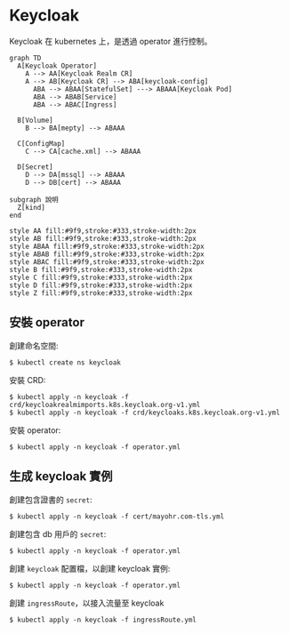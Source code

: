 # Keycloak

Keycloak 在 kubernetes 上，是透過 operator 進行控制。

```mermaid
graph TD
  A[Keycloak Operator]
    A --> AA[Keycloak Realm CR]
    A --> AB[Keycloak CR] --> ABA[keycloak-config]
      ABA --> ABAA[StatefulSet] ---> ABAAA[Keycloak Pod]
      ABA --> ABAB[Service]
      ABA --> ABAC[Ingress]

  B[Volume]
    B --> BA[mepty] --> ABAAA 

  C[ConfigMap]
    C --> CA[cache.xml] --> ABAAA

  D[Secret]
    D --> DA[mssql] --> ABAAA
    D --> DB[cert] --> ABAAA

subgraph 說明
  Z[kind]
end

style AA fill:#9f9,stroke:#333,stroke-width:2px
style AB fill:#9f9,stroke:#333,stroke-width:2px
style ABAA fill:#9f9,stroke:#333,stroke-width:2px
style ABAB fill:#9f9,stroke:#333,stroke-width:2px
style ABAC fill:#9f9,stroke:#333,stroke-width:2px
style B fill:#9f9,stroke:#333,stroke-width:2px
style C fill:#9f9,stroke:#333,stroke-width:2px
style D fill:#9f9,stroke:#333,stroke-width:2px
style Z fill:#9f9,stroke:#333,stroke-width:2px

```

## 安裝 operator

創建命名空間: 

```
$ kubectl create ns keycloak
```


安裝 CRD: 

```
$ kubectl apply -n keycloak -f crd/keycloakrealmimports.k8s.keycloak.org-v1.yml
$ kubectl apply -n keycloak -f crd/keycloaks.k8s.keycloak.org-v1.yml
```


安裝 operator:

```
$ kubectl apply -n keycloak -f operator.yml
```

## 生成 keycloak 實例

創建包含證書的 `secret`: 

```
$ kubectl apply -n keycloak -f cert/mayohr.com-tls.yml
```


創建包含 db 用戶的 `secret`: 

```
$ kubectl apply -n keycloak -f operator.yml
```


創建 `keycloak` 配置檔，以創建 keycloak 實例:

```
$ kubectl apply -n keycloak -f operator.yml
```


創建 `ingressRoute`，以接入流量至 keycloak

```
$ kubectl apply -n keycloak -f ingressRoute.yml
```
